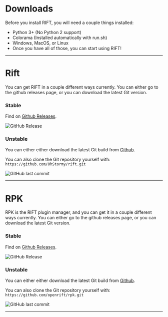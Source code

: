 # Downloads

Before you install RIFT, you will need a couple things installed:

* Python 3+ (No Python 2 support)
* Colorama (Installed automatically with run.sh)
* Windows, MacOS, or Linux
* Once you have all of those, you can start using RIFT!

<hr>

# Rift

You can get RIFT in a couple different ways currently. You can either go to the github releases page, or you can download the latest Git version.

### Stable

Find on [Github Releases](https://github.com/openrift/rift/releases).

<img alt="GitHub Release" class="badge" src="https://img.shields.io/github/v/release/0hStormy/rift">

### Unstable

You can either either download the latest Git build from [Github](https://github.com/openrift/rift/archive/refs/heads/main.zip).

You can also clone the Git repository yourself with:
`https://github.com/0hStormy/rift.git`


<img alt="GitHub last commit" class="badge" src="https://img.shields.io/github/last-commit/0hStormy/rift">

<hr>

# RPK

RPK is the RIFT plugin manager, and you can get it in a couple different ways currently. You can either go to the github releases page, or you can download the latest Git version.

### Stable

Find on [Github Releases](https://github.com/openrift/rpk/releases).

<img alt="GitHub Release" class="badge" src="https://img.shields.io/github/v/release/openrift/rpk">

### Unstable

You can either either download the latest Git build from [Github](https://github.com/openrift/rpk/archive/refs/heads/main.zip).

You can also clone the Git repository yourself with:
`https://github.com/openrift/rpk.git`


<img alt="GitHub last commit" class="badge" src="https://img.shields.io/github/last-commit/openrift/rpk">

<hr>